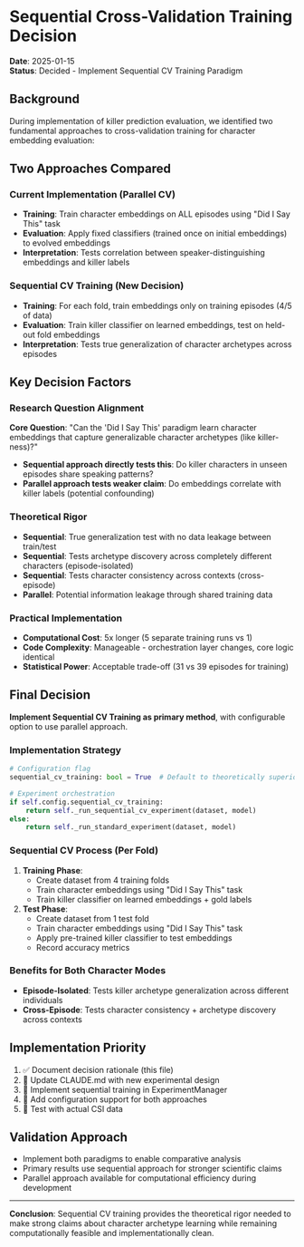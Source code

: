 # Sequential Cross-Validation Training Decision

**Date**: 2025-01-15  
**Status**: Decided - Implement Sequential CV Training Paradigm

## Background

During implementation of killer prediction evaluation, we identified two fundamental approaches to cross-validation training for character embedding evaluation:

## Two Approaches Compared

### Current Implementation (Parallel CV)
- **Training**: Train character embeddings on ALL episodes using "Did I Say This" task
- **Evaluation**: Apply fixed classifiers (trained once on initial embeddings) to evolved embeddings
- **Interpretation**: Tests correlation between speaker-distinguishing embeddings and killer labels

### Sequential CV Training (New Decision)
- **Training**: For each fold, train embeddings only on training episodes (4/5 of data)
- **Evaluation**: Train killer classifier on learned embeddings, test on held-out fold embeddings
- **Interpretation**: Tests true generalization of character archetypes across episodes

## Key Decision Factors

### Research Question Alignment
**Core Question**: "Can the 'Did I Say This' paradigm learn character embeddings that capture generalizable character archetypes (like killer-ness)?"

- **Sequential approach directly tests this**: Do killer characters in unseen episodes share speaking patterns?
- **Parallel approach tests weaker claim**: Do embeddings correlate with killer labels (potential confounding)

### Theoretical Rigor
- **Sequential**: True generalization test with no data leakage between train/test
- **Sequential**: Tests archetype discovery across completely different characters (episode-isolated)
- **Sequential**: Tests character consistency across contexts (cross-episode)
- **Parallel**: Potential information leakage through shared training data

### Practical Implementation
- **Computational Cost**: 5x longer (5 separate training runs vs 1)
- **Code Complexity**: Manageable - orchestration layer changes, core logic identical
- **Statistical Power**: Acceptable trade-off (31 vs 39 episodes for training)

## Final Decision

**Implement Sequential CV Training as primary method**, with configurable option to use parallel approach.

### Implementation Strategy
```python
# Configuration flag
sequential_cv_training: bool = True  # Default to theoretically superior approach

# Experiment orchestration
if self.config.sequential_cv_training:
    return self._run_sequential_cv_experiment(dataset, model)
else:
    return self._run_standard_experiment(dataset, model)
```

### Sequential CV Process (Per Fold)
1. **Training Phase**: 
   - Create dataset from 4 training folds
   - Train character embeddings using "Did I Say This" task
   - Train killer classifier on learned embeddings + gold labels
2. **Test Phase**:
   - Create dataset from 1 test fold 
   - Train character embeddings using "Did I Say This" task
   - Apply pre-trained killer classifier to test embeddings
   - Record accuracy metrics

### Benefits for Both Character Modes
- **Episode-Isolated**: Tests killer archetype generalization across different individuals
- **Cross-Episode**: Tests character consistency + archetype discovery across contexts

## Implementation Priority
1. ✅ Document decision rationale (this file)
2. 🔄 Update CLAUDE.md with new experimental design
3. 🔲 Implement sequential training in ExperimentManager
4. 🔲 Add configuration support for both approaches
5. 🔲 Test with actual CSI data

## Validation Approach
- Implement both paradigms to enable comparative analysis
- Primary results use sequential approach for stronger scientific claims
- Parallel approach available for computational efficiency during development

---

**Conclusion**: Sequential CV training provides the theoretical rigor needed to make strong claims about character archetype learning while remaining computationally feasible and implementationally clean.